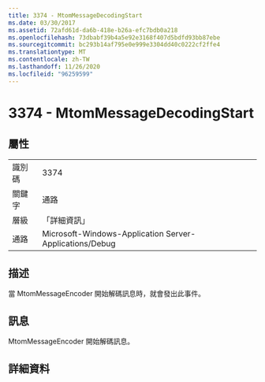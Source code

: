```yaml
---
title: 3374 - MtomMessageDecodingStart
ms.date: 03/30/2017
ms.assetid: 72afd61d-da6b-418e-b26a-efc7bdb0a218
ms.openlocfilehash: 73dbabf39b4a5e92e3168f407d5bdfd93bb87ebe
ms.sourcegitcommit: bc293b14af795e0e999e3304dd40c0222cf2ffe4
ms.translationtype: MT
ms.contentlocale: zh-TW
ms.lasthandoff: 11/26/2020
ms.locfileid: "96259599"
---
```

# <a name="3374---mtommessagedecodingstart"></a>3374 - MtomMessageDecodingStart

## <a name="properties"></a>屬性  
  
|||  
|-|-|  
|識別碼|3374|  
|關鍵字|通路|  
|層級|「詳細資訊」|  
|通路|Microsoft-Windows-Application Server-Applications/Debug|  
  
## <a name="description"></a>描述  

 當 MtomMessageEncoder 開始解碼訊息時，就會發出此事件。  
  
## <a name="message"></a>訊息  

 MtomMessageEncoder 開始解碼訊息。  
  
## <a name="details"></a>詳細資料
